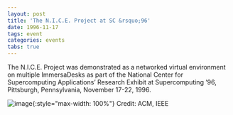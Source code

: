 ```yaml
---
layout: post
title: 'The N.I.C.E. Project at SC &rsquo;96'
date: 1996-11-17
tags: event
categories: events
tabs: true
---
```


The N.I.C.E. Project was demonstrated as a networked virtual environment on multiple ImmersaDesks as part of the National Center for Supercomputing Applications&rsquo; Research Exhibit at Supercomputing &rsquo;96, Pittsburgh, Pennsylvania, November 17-22, 1996.

![image](https://www.evl.uic.edu/output/originals/sc96.gif-srcw.jpg){:style="max-width: 100%"}
Credit: ACM, IEEE

